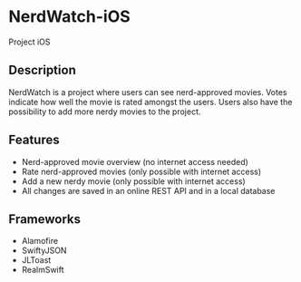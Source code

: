 # NerdWatch-iOS
Project iOS

## Description
NerdWatch is a project where users can see nerd-approved movies.
Votes indicate how well the movie is rated amongst the users.
Users also have the possibility to add more nerdy movies to the project.

## Features
- Nerd-approved movie overview (no internet access needed)
- Rate nerd-approved movies (only possible with internet access)
- Add a new nerdy movie (only possible with internet access)
- All changes are saved in an online REST API and in a local database

## Frameworks
- Alamofire
- SwiftyJSON
- JLToast
- RealmSwift
